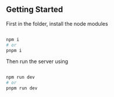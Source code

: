 

## Getting Started

First in the folder, install the node modules

```bash

npm i
# or
pnpm i

```

Then run the server using

```bash

npm run dev
# or
pnpm run dev

```


